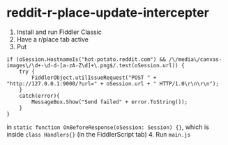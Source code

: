 # reddit-r-place-update-intercepter
 
1. Install and run Fiddler Classic
2. Have a r/place tab active
3. Put
```
if (oSession.HostnameIs("hot-potato.reddit.com") && /\/media\/canvas-images\/\d+-\d-d-[a-zA-Z\d]+\.png$/.test(oSession.url)) {
    try {
        FiddlerObject.utilIssueRequest("POST " + "http://127.0.0.1:9000/?url=" + oSession.url + " HTTP/1.0\r\n\r\n");
    }
    catch(error){ 
        MessageBox.Show("Send failed" + error.ToString());
    }
}
```
in `static function OnBeforeResponse(oSession: Session) {}`, which is inside `class Handlers{}` (in the FiddlerScript tab)
4. Run `main.js`